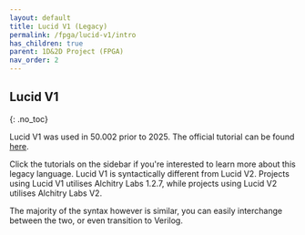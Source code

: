 ```yaml
---
layout: default
title: Lucid V1 (Legacy) 
permalink: /fpga/lucid-v1/intro
has_children: true
parent: 1D&2D Project (FPGA)
nav_order: 2
---
```


## Lucid V1 
{: .no_toc}

Lucid V1 was used in 50.002 prior to 2025. The official tutorial can be found [here](https://alchitry.com/tutorials/lucid_v1/). 

Click the tutorials on the sidebar if you're interested to learn more about this legacy language. Lucid V1 is syntactically different from Lucid V2. Projects using Lucid V1 utilises Alchitry Labs 1.2.7, while projects using Lucid V2 utilises Alchitry Labs V2. 

The majority of the syntax however is similar, you can easily interchange between the two, or even transition to Verilog. 